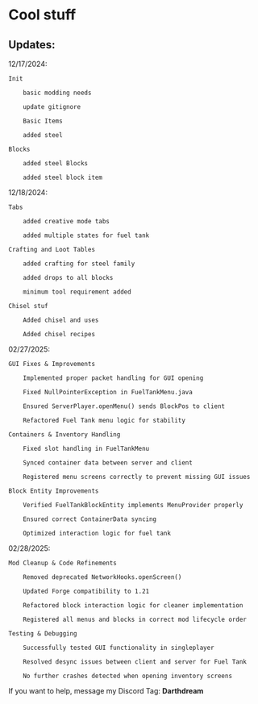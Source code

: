 
<h1>Cool stuff</h1>

<h2>Updates:</h2>

12/17/2024:

    Init

        basic modding needs
    
        update gitignore
    
        Basic Items
    
        added steel

    Blocks

        added steel Blocks
    
        added steel block item

12/18/2024:

    Tabs

        added creative mode tabs
    
        added multiple states for fuel tank

    Crafting and Loot Tables

        added crafting for steel family
    
        added drops to all blocks
    
        minimum tool requirement added

    Chisel stuf

        Added chisel and uses
    
        Added chisel recipes

02/27/2025:

    GUI Fixes & Improvements

        Implemented proper packet handling for GUI opening

        Fixed NullPointerException in FuelTankMenu.java
    
        Ensured ServerPlayer.openMenu() sends BlockPos to client
    
        Refactored Fuel Tank menu logic for stability

    Containers & Inventory Handling
    
        Fixed slot handling in FuelTankMenu
        
        Synced container data between server and client
        
        Registered menu screens correctly to prevent missing GUI issues
    
    Block Entity Improvements
    
        Verified FuelTankBlockEntity implements MenuProvider properly
        
        Ensured correct ContainerData syncing
        
        Optimized interaction logic for fuel tank

02/28/2025:

    Mod Cleanup & Code Refinements
    
        Removed deprecated NetworkHooks.openScreen()
        
        Updated Forge compatibility to 1.21
        
        Refactored block interaction logic for cleaner implementation
        
        Registered all menus and blocks in correct mod lifecycle order
    
    Testing & Debugging
    
        Successfully tested GUI functionality in singleplayer
        
        Resolved desync issues between client and server for Fuel Tank
        
        No further crashes detected when opening inventory screens

If you want to help, message my Discord Tag: <b>Darthdream</b>